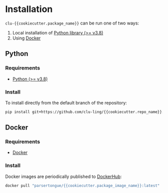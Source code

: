 # Installation

`clu-{{cookiecutter.package_name}}` can be run one of two ways:

1. Local installation of [Python library (>= v3.8)](https://conda.io/projects/conda/en/latest/user-guide/install/index.html)
2. Using [Docker](https://docs.docker.com/get-docker/)

## Python

### Requirements
- [Python (>= v3.8)](https://conda.io/projects/conda/en/latest/user-guide/install/index.html)


### Install
To install directly from the default branch of the repository:

```bash
pip install git+https://github.com/clu-ling/{{cookiecutter.repo_name}}.git
```

## Docker

### Requirements

- [Docker](https://docs.docker.com/get-docker/)

### Install

Docker images are periodically published to [DockerHub](https://hub.docker.com/r/parsertongue/{{cookiecutter.package_image_name}}):

```bash
docker pull "parsertongue/{{cookiecutter.package_image_name}}:latest"
```
